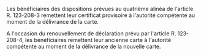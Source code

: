 Les bénéficiaires des dispositions prévues au quatrième alinéa de l'article R. 123-208-3 remettent leur certificat provisoire à l'autorité compétente au moment de la délivrance de la carte.

A l'occasion du renouvellement de déclaration prévu par l'article R. 123-208-4, les bénéficiaires remettent leur ancienne carte à l'autorité compétente au moment de la délivrance de la nouvelle carte.
